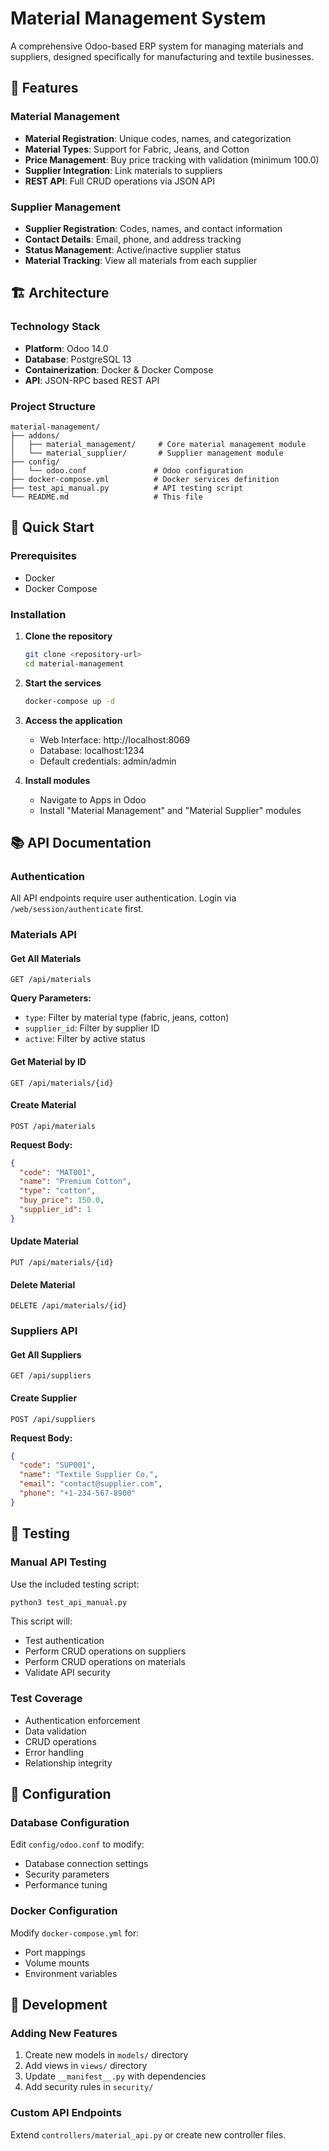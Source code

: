 # Material Management System

A comprehensive Odoo-based ERP system for managing materials and suppliers, designed specifically for manufacturing and textile businesses.

## 🚀 Features

### Material Management
- **Material Registration**: Unique codes, names, and categorization
- **Material Types**: Support for Fabric, Jeans, and Cotton
- **Price Management**: Buy price tracking with validation (minimum 100.0)
- **Supplier Integration**: Link materials to suppliers
- **REST API**: Full CRUD operations via JSON API

### Supplier Management
- **Supplier Registration**: Codes, names, and contact information
- **Contact Details**: Email, phone, and address tracking
- **Status Management**: Active/inactive supplier status
- **Material Tracking**: View all materials from each supplier

## 🏗️ Architecture

### Technology Stack
- **Platform**: Odoo 14.0
- **Database**: PostgreSQL 13
- **Containerization**: Docker & Docker Compose
- **API**: JSON-RPC based REST API

### Project Structure
```
material-management/
├── addons/
│   ├── material_management/     # Core material management module
│   └── material_supplier/       # Supplier management module
├── config/
│   └── odoo.conf               # Odoo configuration
├── docker-compose.yml          # Docker services definition
├── test_api_manual.py          # API testing script
└── README.md                   # This file
```

## 🚀 Quick Start

### Prerequisites
- Docker
- Docker Compose

### Installation

1. **Clone the repository**
   ```bash
   git clone <repository-url>
   cd material-management
   ```

2. **Start the services**
   ```bash
   docker-compose up -d
   ```

3. **Access the application**
   - Web Interface: http://localhost:8069
   - Database: localhost:1234
   - Default credentials: admin/admin

4. **Install modules**
   - Navigate to Apps in Odoo
   - Install "Material Management" and "Material Supplier" modules

## 📚 API Documentation

### Authentication
All API endpoints require user authentication. Login via `/web/session/authenticate` first.

### Materials API

#### Get All Materials
```http
GET /api/materials
```

**Query Parameters:**
- `type`: Filter by material type (fabric, jeans, cotton)
- `supplier_id`: Filter by supplier ID
- `active`: Filter by active status

#### Get Material by ID
```http
GET /api/materials/{id}
```

#### Create Material
```http
POST /api/materials
```

**Request Body:**
```json
{
  "code": "MAT001",
  "name": "Premium Cotton",
  "type": "cotton",
  "buy_price": 150.0,
  "supplier_id": 1
}
```

#### Update Material
```http
PUT /api/materials/{id}
```

#### Delete Material
```http
DELETE /api/materials/{id}
```

### Suppliers API

#### Get All Suppliers
```http
GET /api/suppliers
```

#### Create Supplier
```http
POST /api/suppliers
```

**Request Body:**
```json
{
  "code": "SUP001",
  "name": "Textile Supplier Co.",
  "email": "contact@supplier.com",
  "phone": "+1-234-567-8900"
}
```

## 🧪 Testing

### Manual API Testing
Use the included testing script:

```bash
python3 test_api_manual.py
```

This script will:
- Test authentication
- Perform CRUD operations on suppliers
- Perform CRUD operations on materials
- Validate API security

### Test Coverage
- Authentication enforcement
- Data validation
- CRUD operations
- Error handling
- Relationship integrity

## 🔧 Configuration

### Database Configuration
Edit `config/odoo.conf` to modify:
- Database connection settings
- Security parameters
- Performance tuning

### Docker Configuration
Modify `docker-compose.yml` for:
- Port mappings
- Volume mounts
- Environment variables

## 🚀 Development

### Adding New Features
1. Create new models in `models/` directory
2. Add views in `views/` directory
3. Update `__manifest__.py` with dependencies
4. Add security rules in `security/`

### Custom API Endpoints
Extend `controllers/material_api.py` or create new controller files.
